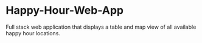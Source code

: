 # Happy-Hour-Web-App
Full stack web application that displays a table and map view of all available happy hour locations.

